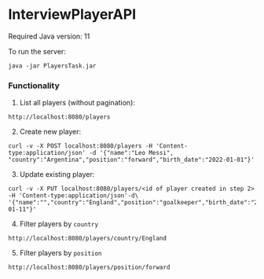 # InterviewPlayerAPI

Required Java version: 11

To run the server:
```
java -jar PlayersTask.jar
```

### Functionality

1. List all players (without pagination):
```
http://localhost:8080/players
```

2. Create new player: 
```
curl -v -X POST localhost:8080/players -H 'Content-type:application/json' -d '{"name":"Leo Messi", "country":"Argentina","position":"forward","birth_date":"2022-01-01"}'
```

3. Update existing player:
```
curl -v -X PUT localhost:8080/players/<id of player created in step 2> -H 'Content-type:application/json'-d\
'{"name":"","country":"England","position":"goalkeeper","birth_date":"2022-01-11"}'
```

4. Filter players by `country`

```
http://localhost:8080/players/country/England
```

5. Filter players by `position`

```
http://localhost:8080/players/position/forward
```
